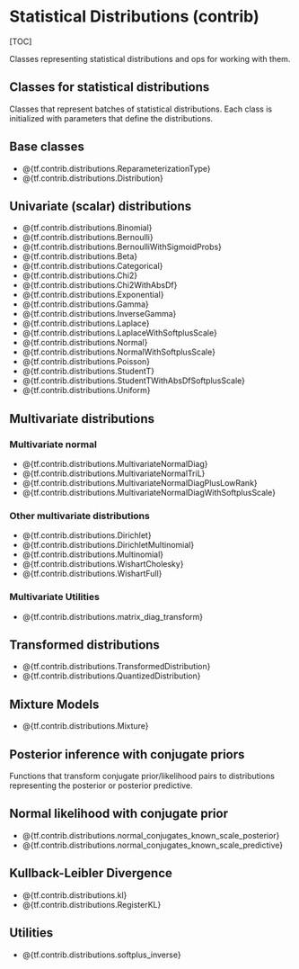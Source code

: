 # Statistical Distributions (contrib)
[TOC]

Classes representing statistical distributions and ops for working with them.

## Classes for statistical distributions

Classes that represent batches of statistical distributions.  Each class is
initialized with parameters that define the distributions.

## Base classes

*   @{tf.contrib.distributions.ReparameterizationType}
*   @{tf.contrib.distributions.Distribution}

## Univariate (scalar) distributions

*   @{tf.contrib.distributions.Binomial}
*   @{tf.contrib.distributions.Bernoulli}
*   @{tf.contrib.distributions.BernoulliWithSigmoidProbs}
*   @{tf.contrib.distributions.Beta}
*   @{tf.contrib.distributions.Categorical}
*   @{tf.contrib.distributions.Chi2}
*   @{tf.contrib.distributions.Chi2WithAbsDf}
*   @{tf.contrib.distributions.Exponential}
*   @{tf.contrib.distributions.Gamma}
*   @{tf.contrib.distributions.InverseGamma}
*   @{tf.contrib.distributions.Laplace}
*   @{tf.contrib.distributions.LaplaceWithSoftplusScale}
*   @{tf.contrib.distributions.Normal}
*   @{tf.contrib.distributions.NormalWithSoftplusScale}
*   @{tf.contrib.distributions.Poisson}
*   @{tf.contrib.distributions.StudentT}
*   @{tf.contrib.distributions.StudentTWithAbsDfSoftplusScale}
*   @{tf.contrib.distributions.Uniform}

## Multivariate distributions

### Multivariate normal

*   @{tf.contrib.distributions.MultivariateNormalDiag}
*   @{tf.contrib.distributions.MultivariateNormalTriL}
*   @{tf.contrib.distributions.MultivariateNormalDiagPlusLowRank}
*   @{tf.contrib.distributions.MultivariateNormalDiagWithSoftplusScale}

### Other multivariate distributions

*   @{tf.contrib.distributions.Dirichlet}
*   @{tf.contrib.distributions.DirichletMultinomial}
*   @{tf.contrib.distributions.Multinomial}
*   @{tf.contrib.distributions.WishartCholesky}
*   @{tf.contrib.distributions.WishartFull}

### Multivariate Utilities

*   @{tf.contrib.distributions.matrix_diag_transform}

## Transformed distributions

*   @{tf.contrib.distributions.TransformedDistribution}
*   @{tf.contrib.distributions.QuantizedDistribution}

## Mixture Models

*   @{tf.contrib.distributions.Mixture}

## Posterior inference with conjugate priors

Functions that transform conjugate prior/likelihood pairs to distributions
representing the posterior or posterior predictive.

## Normal likelihood with conjugate prior

*   @{tf.contrib.distributions.normal_conjugates_known_scale_posterior}
*   @{tf.contrib.distributions.normal_conjugates_known_scale_predictive}

## Kullback-Leibler Divergence

*   @{tf.contrib.distributions.kl}
*   @{tf.contrib.distributions.RegisterKL}

## Utilities

*   @{tf.contrib.distributions.softplus_inverse}
